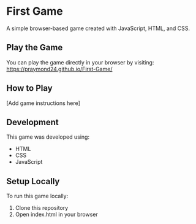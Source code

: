 # First Game

A simple browser-based game created with JavaScript, HTML, and CSS.

## Play the Game

You can play the game directly in your browser by visiting:
https://praymond24.github.io/First-Game/

## How to Play

[Add game instructions here]

## Development

This game was developed using:
- HTML
- CSS
- JavaScript

## Setup Locally

To run this game locally:
1. Clone this repository
2. Open index.html in your browser
